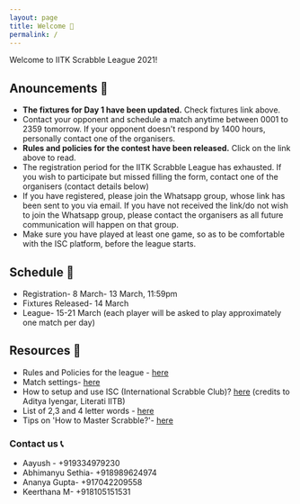 ```yaml
---
layout: page
title: Welcome 👋
permalink: /
---
```




Welcome to IITK Scrabble League 2021! 

## Anouncements 📢

* **The fixtures for Day 1 have been updated.** Check fixtures link above. 
* Contact your opponent and schedule a match anytime between 0001 to 2359 tomorrow. If your opponent doesn't respond by 1400 hours, personally contact one of the organisers. 
* **Rules and policies for the contest have been released.** Click on the link above to read. 
* The registration period for the IITK Scrabble League has exhausted. If you wish to participate but missed filling the form, contact one of the organisers (contact details below)
* If you have registered, please join the Whatsapp group, whose link has been sent to you via email. If you have not received the link/do not wish to join the Whatsapp group, please contact the organisers as all future communication will happen on that group.
* Make sure you have played at least one game, so as to be comfortable with the ISC platform, before the league starts. 

## Schedule 📆

* Registration- 8 March- 13 March, 11:59pm
* Fixtures Released- 14 March
* League- 15-21 March (each player will be asked to play approximately one match per day)

## Resources 🔗

* Rules and Policies for the league - [here](https://docs.google.com/document/d/1u0ammPruriDgpD0N2jEBq0B3Nh8yVB__2SATLMM7Bj4/edit?usp=sharing)
* Match settings-  [here](https://docs.google.com/document/d/1hKNCfSLIXS7O-v_R064xlL_wCHoGIMung3JVVardHrk/edit?usp=sharing)
* How to setup and use ISC (International Scrabble Club)? [here](https://docs.google.com/document/d/1LPLHTG6BIu9DHoJsEBOkqj2PxeOiJTp4Ay-pL4oeMg4/edit?usp=sharing) (credits to Aditya Iyengar, Literati IITB)  
* List of 2,3 and 4 letter words - [here](https://isc.ro/en/commands/lists.html)
* Tips on 'How to Master Scrabble?'- [here](https://scrabble.wonderhowto.com/how-to/master-scrabble-win-every-game-0115054/)

### Contact us 📞

* Aayush - +919334979230
* Abhimanyu Sethia- +918989624974
* Ananya Gupta- +917042209558
* Keerthana M- +918105151531
